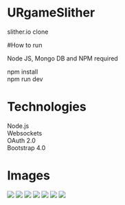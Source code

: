 # URgameSlither

slither.io clone

#How to run

Node JS, Mongo DB and NPM required

npm install  
npm run dev

# Technologies
Node.js  
Websockets  
OAuth 2.0  
Bootstrap 4.0  


# Images
![](http://caboyd.me/URgameSlither/7.png)
![](http://caboyd.me/URgameSlither/1.png)
![](http://caboyd.me/URgameSlither/2.png)
![](http://caboyd.me/URgameSlither/6.png)
![](http://caboyd.me/URgameSlither/3.png)
![](http://caboyd.me/URgameSlither/4.png)
![](http://caboyd.me/URgameSlither/5.png)

